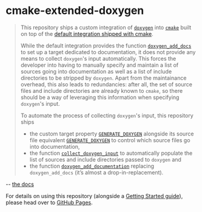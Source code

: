 # cmake-extended-doxygen

> This repository ships a custom integration of [`doxygen`](https://doxygen.nl/) into [`cmake`](https://cmake.org/) built on top of the [default integration shipped with cmake](https://cmake.org/cmake/help/latest/module/FindDoxygen.html).
>
> While the default integration provides the function [`doxygen_add_docs`](https://cmake.org/cmake/help/latest/module/FindDoxygen.html#command:doxygen_add_docs) to set up a target dedicated to documentation, it does not provide any means to collect `doxygen`'s input automatically.
> This forces the developer into having to manually specify and maintain a list of sources going into documentation as well as a list of include directories to be stripped by `doxygen`.
> Apart from the maintainance overhead, this also leads to redundancies:
> after all, the set of source files and include directories are already known to `cmake`, so there should be a way of leveraging this information when specifying `doxygen`'s input.
>
> To automate the process of collecting `doxygen`'s input, this repository ships
>
> - the custom target property [`GENERATE_DOXYGEN`](https://90degs2infty.github.io/cmake-extended-doxygen/prop_tgt/GenerateDoxygen.html#prop_tgt:GENERATE_DOXYGEN) alongside its source file equivalent [`GENERATE_DOXYGEN`](https://90degs2infty.github.io/cmake-extended-doxygen/prop_sf/GenerateDoxygen.html#prop_sf:GENERATE_DOXYGEN) to control which source files go into documentation,
> - the function [`collect_doxygen_input`](https://90degs2infty.github.io/cmake-extended-doxygen/module/ExtendedDoxygen.html#command:collect_doxygen_input) to automatically populate the list of sources and include directories passed to `doxygen` and
> - the function [`doxygen_add_documentation`](https://90degs2infty.github.io/cmake-extended-doxygen/module/DoxygenAddDocumentation.html#command:doxygen_add_documentation) replacing `doxygen_add_docs` (it’s almost a drop-in-replacement).

-- [the docs](https://90degs2infty.github.io/cmake-extended-doxygen/index.html)

For details on using this repository (alongside a [Getting Started guide](https://90degs2infty.github.io/cmake-extended-doxygen/getting_started.html)), please head over to [GitHub Pages](https://90degs2infty.github.io/cmake-extended-doxygen/index.html).
